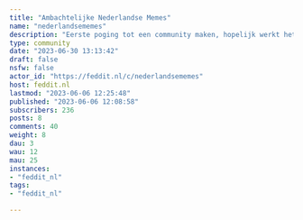 ```yaml
---
title: "Ambachtelijke Nederlandse Memes" 
name: "nederlandsememes"
description: "Eerste poging tot een community maken, hopelijk werkt het allemaal prima. "
type: community
date: "2023-06-30 13:13:42"
draft: false
nsfw: false
actor_id: "https://feddit.nl/c/nederlandsememes"
host: feddit.nl
lastmod: "2023-06-06 12:25:48"
published: "2023-06-06 12:08:58"
subscribers: 236
posts: 8
comments: 40
weight: 8
dau: 3
wau: 12
mau: 25
instances:
- "feddit_nl"
tags: 
- "feddit_nl"

---
```

